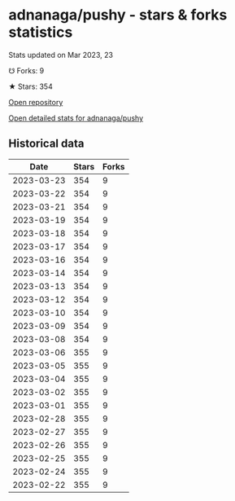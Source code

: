 # adnanaga/pushy - stars & forks statistics

Stats updated on Mar 2023, 23

☋ Forks: 9

★ Stars: 354

[Open repository](https://github.com/adnanaga/pushy)

[Open detailed stats for adnanaga/pushy](https://reviewgithub.com/rep/adnanaga/pushy)

## Historical data
| Date | Stars | Forks |
|------|-------|-------|
| 2023-03-23 | 354 | 9 | 
| 2023-03-22 | 354 | 9 | 
| 2023-03-21 | 354 | 9 | 
| 2023-03-19 | 354 | 9 | 
| 2023-03-18 | 354 | 9 | 
| 2023-03-17 | 354 | 9 | 
| 2023-03-16 | 354 | 9 | 
| 2023-03-14 | 354 | 9 | 
| 2023-03-13 | 354 | 9 | 
| 2023-03-12 | 354 | 9 | 
| 2023-03-10 | 354 | 9 | 
| 2023-03-09 | 354 | 9 | 
| 2023-03-08 | 354 | 9 | 
| 2023-03-06 | 355 | 9 | 
| 2023-03-05 | 355 | 9 | 
| 2023-03-04 | 355 | 9 | 
| 2023-03-02 | 355 | 9 | 
| 2023-03-01 | 355 | 9 | 
| 2023-02-28 | 355 | 9 | 
| 2023-02-27 | 355 | 9 | 
| 2023-02-26 | 355 | 9 | 
| 2023-02-25 | 355 | 9 | 
| 2023-02-24 | 355 | 9 | 
| 2023-02-22 | 355 | 9 | 

